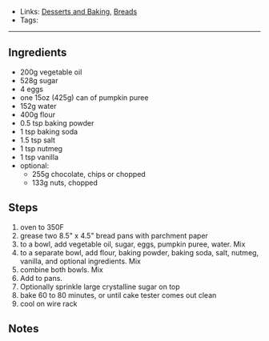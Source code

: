 - Links: [Desserts and Baking](Desserts%20and%20Baking/Desserts%20and%20Baking.md), [Breads](Breads/Breads.md)
- Tags: 

---

## Ingredients
- 200g vegetable oil
- 528g sugar
- 4 eggs
- one 15oz (425g) can of pumpkin puree
- 152g water
- 400g flour
- 0.5 tsp baking powder
- 1 tsp baking soda
- 1.5 tsp salt
- 1 tsp nutmeg
- 1 tsp vanilla
- optional:
    - 255g chocolate, chips or chopped
    - 133g nuts, chopped
## Steps
1. oven to 350F
2. grease two 8.5" x 4.5" bread pans with parchment paper
3. to a bowl, add vegetable oil, sugar, eggs, pumpkin puree, water. Mix
4. to a separate bowl, add flour, baking powder, baking soda, salt, nutmeg, vanilla, and optional ingredients. Mix
5. combine both bowls. Mix
6. Add to pans.
7. Optionally sprinkle large crystalline sugar on top
8. bake 60 to 80 minutes, or until cake tester comes out clean
9. cool on wire rack

## Notes
